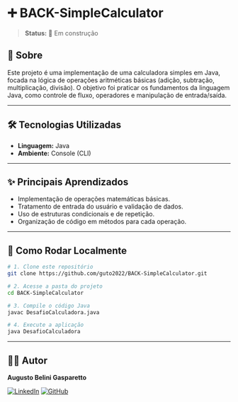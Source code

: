 # ➕ BACK-SimpleCalculator

> **Status:** 🚧 Em construção

## 📖 Sobre

Este projeto é uma implementação de uma calculadora simples em Java, focada na lógica de operações aritméticas básicas (adição, subtração, multiplicação, divisão). O objetivo foi praticar os fundamentos da linguagem Java, como controle de fluxo, operadores e manipulação de entrada/saída.

---

## 🛠️ Tecnologias Utilizadas

*   **Linguagem:** Java
*   **Ambiente:** Console (CLI)

---

## ✨ Principais Aprendizados

*   Implementação de operações matemáticas básicas.
*   Tratamento de entrada do usuário e validação de dados.
*   Uso de estruturas condicionais e de repetição.
*   Organização de código em métodos para cada operação.

---

## 🏁 Como Rodar Localmente

```bash
# 1. Clone este repositório
git clone https://github.com/guto2022/BACK-SimpleCalculator.git

# 2. Acesse a pasta do projeto
cd BACK-SimpleCalculator

# 3. Compile o código Java
javac DesafioCalculadora.java

# 4. Execute a aplicação
java DesafioCalculadora
```

---

## 👨‍💻 Autor

**Augusto Belini Gasparetto**

[![LinkedIn](https://img.shields.io/badge/LinkedIn-0077B5?style=for-the-badge&logo=linkedin&logoColor=white)](https://www.linkedin.com/in/augustobelinigasparetto/)
[![GitHub](https://img.shields.io/badge/GitHub-181717?style=for-the-badge&logo=github&logoColor=white)](https://github.com/guto2022)